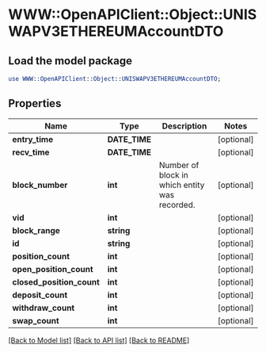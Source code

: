 # WWW::OpenAPIClient::Object::UNISWAPV3ETHEREUMAccountDTO

## Load the model package
```perl
use WWW::OpenAPIClient::Object::UNISWAPV3ETHEREUMAccountDTO;
```

## Properties
Name | Type | Description | Notes
------------ | ------------- | ------------- | -------------
**entry_time** | **DATE_TIME** |  | [optional] 
**recv_time** | **DATE_TIME** |  | [optional] 
**block_number** | **int** | Number of block in which entity was recorded. | [optional] 
**vid** | **int** |  | [optional] 
**block_range** | **string** |  | [optional] 
**id** | **string** |  | [optional] 
**position_count** | **int** |  | [optional] 
**open_position_count** | **int** |  | [optional] 
**closed_position_count** | **int** |  | [optional] 
**deposit_count** | **int** |  | [optional] 
**withdraw_count** | **int** |  | [optional] 
**swap_count** | **int** |  | [optional] 

[[Back to Model list]](../README.md#documentation-for-models) [[Back to API list]](../README.md#documentation-for-api-endpoints) [[Back to README]](../README.md)


